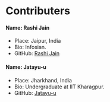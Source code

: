 # Contributers


#### Name: Rashi Jain
 - Place: Jaipur, India
 - Bio: Infosian.
 - GitHub: [Rashi Jain](https://github.com/rashijain9995)


#### Name: Jatayu-u
 - Place: Jharkhand, India
 - Bio: Undergraduate at IIT Kharagpur.
 - GitHub: [Jatayu-u](https://github.com/Jatayu-u)
